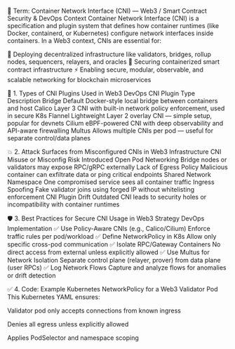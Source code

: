 🧱 Term: Container Network Interface (CNI) — Web3 / Smart Contract Security & DevOps Context
Container Network Interface (CNI) is a specification and plugin system that defines how container runtimes (like Docker, containerd, or Kubernetes) configure network interfaces inside containers. In a Web3 context, CNIs are essential for:

🧩 Deploying decentralized infrastructure like validators, bridges, rollup nodes, sequencers, relayers, and oracles
🔐 Securing containerized smart contract infrastructure
⚡ Enabling secure, modular, observable, and scalable networking for blockchain microservices

📘 1. Types of CNI Plugins Used in Web3 DevOps
CNI Plugin Type	Description
Bridge	Default Docker-style local bridge between containers and host
Calico	Layer 3 CNI with built-in network policy enforcement, used in secure K8s
Flannel	Lightweight Layer 2 overlay CNI — simple setup, popular for devnets
Cilium	eBPF-powered CNI with deep observability and API-aware firewalling
Multus	Allows multiple CNIs per pod — useful for separate control/data planes

💥 2. Attack Surfaces from Misconfigured CNIs in Web3 Infrastructure
CNI Misuse or Misconfig	Risk Introduced
Open Pod Networking	Bridge nodes or validators may expose RPC/gRPC externally
Lack of Egress Policy	Malicious container can exfiltrate data or ping critical endpoints
Shared Network Namespace	One compromised service sees all container traffic
Ingress Spoofing	Fake validator joins using forged IP without whitelisting enforcement
CNI Plugin Drift	Outdated CNI leads to security holes or incompatibility with container runtimes

🛡️ 3. Best Practices for Secure CNI Usage in Web3
Strategy	DevOps Implementation
✅ Use Policy-Aware CNIs (e.g., Calico/Cilium)	Enforce traffic rules per pod/workload
✅ Define NetworkPolicy in K8s	Allow only specific cross-pod communication
✅ Isolate RPC/Gateway Containers	No direct access from external unless explicitly allowed
✅ Use Multus for Network Isolation	Separate control plane (relayer, prover) from data plane (user RPCs)
✅ Log Network Flows	Capture and analyze flows for anomalies or drift detection

✅ 4. Code: Example Kubernetes NetworkPolicy for a Web3 Validator Pod
This Kubernetes YAML ensures:

Validator pod only accepts connections from known ingress

Denies all egress unless explicitly allowed

Applies PodSelector and namespace scoping

